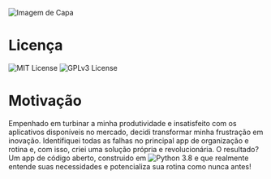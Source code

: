 


![Imagem de Capa](../projrto_to_do_list/Images/capa.jpeg)


# Licença
![MIT License](https://img.shields.io/badge/License-MIT-yellow.svg) ![GPLv3 License](https://img.shields.io/badge/License-GPLv3-blue.svg) 



# Motivação

Empenhado em turbinar a minha produtividade e insatisfeito com os aplicativos disponíveis no mercado, decidi transformar minha frustração em inovação. Identifiquei todas as falhas no principal app de organização e rotina e, com isso, criei uma solução própria e revolucionária. O resultado? Um app de código aberto, construido em ![Python 3.8](https://img.shields.io/badge/python-3.11-green.svg) e que realmente entende suas necessidades e potencializa sua rotina como nunca antes!

